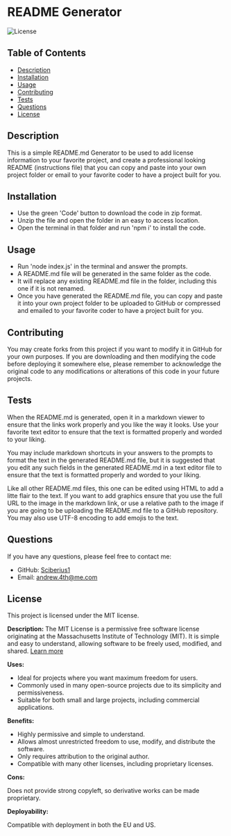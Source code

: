 
# README Generator

![License](https://img.shields.io/badge/License-MIT-blue.svg)

## Table of Contents
- [Description](#description)
- [Installation](#installation)
- [Usage](#usage)
- [Contributing](#contributing)
- [Tests](#tests)
- [Questions](#questions)
- [License](#license)

## Description
This is a simple README.md Generator to be used to add license information to your favorite project, and create a professional looking README (instructions file) that you can copy and paste into your own project folder or email to your favorite coder to have a project built for you.

## Installation
- Use the green 'Code' button to download the code in zip format.
- Unzip the file and open the folder in an easy to access location.
- Open the terminal in that folder and run 'npm i' to install the code.

## Usage
- Run 'node index.js' in the terminal and answer the prompts. 
- A README.md file will be generated in the same folder as the code. 
- It will replace any existing README.md file in the folder, including this one if it is not renamed.
- Once you have generated the README.md file, you can copy and paste it into your own project folder to be uploaded to GitHub or compressed and emailed to your favorite coder to have a project built for you.

## Contributing
You may create forks from this project if you want to modify it in GitHub for your own purposes. If you are downloading and then modifying the code before deploying it somewhere else, please remember to acknowledge the original code to any modifications or alterations of this code in your future projects.

## Tests
When the README.md is generated, open it in a markdown viewer to ensure that the links work properly and you like the way it looks. Use your favorite text editor to ensure that the text is formatted properly and worded to your liking.

You may include markdown shortcuts in your answers to the prompts to format the text in the generated README.md file, but it is suggested that you edit any such fields in the generated README.md in a text editor file to ensure that the text is formatted properly and worded to your liking.

Like all other README.md files, this one can be edited using HTML to add a litte flair to the text. If you want to add graphics ensure that you use the full URL to the image in the markdown link, or use a relative path to the image if you are going to be uploading the README.md file to a GitHub repository. You may also use UTF-8 encoding to add emojis to the text.

## Questions
If you have any questions, please feel free to contact me:

- GitHub: [Sciberius1](https://github.com/Sciberius1)
- Email: [andrew.4th@me.com](mailto:andrew.4th@me.com)

## License
This project is licensed under the MIT license.

**Description:** The MIT License is a permissive free software license originating at the Massachusetts Institute of Technology (MIT). It is simple and easy to understand, allowing software to be freely used, modified, and shared. [Learn more](https://opensource.org/licenses/MIT)

**Uses:**
- Ideal for projects where you want maximum freedom for users.
- Commonly used in many open-source projects due to its simplicity and permissiveness.
- Suitable for both small and large projects, including commercial applications.

**Benefits:**
- Highly permissive and simple to understand.
- Allows almost unrestricted freedom to use, modify, and distribute the software.
- Only requires attribution to the original author.
- Compatible with many other licenses, including proprietary licenses.

**Cons:**

Does not provide strong copyleft, so derivative works can be made proprietary.

**Deployability:**

Compatible with deployment in both the EU and US.
